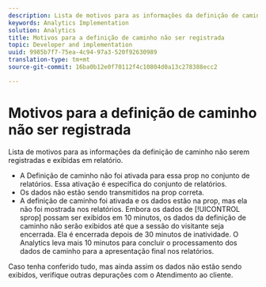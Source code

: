 ```yaml
---
description: Lista de motivos para as informações da definição de caminho não serem registradas e exibidas em relatório.
keywords: Analytics Implementation
solution: Analytics
title: Motivos para a definição de caminho não ser registrada
topic: Developer and implementation
uuid: 9985b7f7-75ea-4c94-97a3-520f92630989
translation-type: tm+mt
source-git-commit: 16ba0b12e0f70112f4c10804d0a13c278388ecc2

---
```



# Motivos para a definição de caminho não ser registrada

Lista de motivos para as informações da definição de caminho não serem registradas e exibidas em relatório.

* A Definição de caminho não foi ativada para essa prop no conjunto de relatórios. Essa ativação é específica do conjunto de relatórios.
* Os dados não estão sendo transmitidos na prop correta.
* A definição de caminho foi ativada e os dados estão na prop, mas ela não foi mostrada nos relatórios. Embora os dados de [!UICONTROL sprop] possam ser exibidos em 10 minutos, os dados da definição de caminho não serão exibidos até que a sessão do visitante seja encerrada. Ela é encerrada depois de 30 minutos de inatividade. O Analytics leva mais 10 minutos para concluir o processamento dos dados de caminho para a apresentação final nos relatórios.

Caso tenha conferido tudo, mas ainda assim os dados não estão sendo exibidos, verifique outras depurações com o Atendimento ao cliente.
